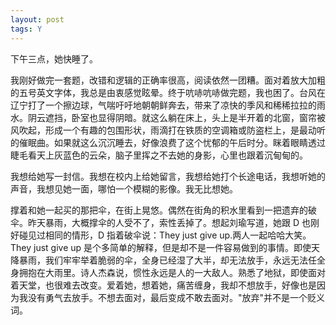```yaml
---
layout: post
tags: Y
---
```


下午三点，她快睡了。

我刚好做完一套题，改错和逻辑的正确率很高，阅读依然一团糟。面对着放大加粗的五号英文字体，我总是由衷感觉眩晕。终于吭哧吭哧做完题，我也困了。台风在辽宁打了一个擦边球，气喘吁吁地朝朝鲜奔去，带来了凉快的季风和稀稀拉拉的雨水。阴云遮挡，卧室也显得阴暗。就这么躺在床上，头上是半开着的北窗，窗帘被风吹起，形成一个有趣的包围形状，雨滴打在铁质的空调箱或防盗栏上，是最动听的催眠曲。如果就这么沉沉睡去，好像浪费了这个忧郁的午后时分。眯着眼睛透过睫毛看天上灰蓝色的云朵，脑子里挥之不去她的身影，心里也跟着沉甸甸的。

我想给她写一封信。我想在校内上给她留言，我想给她打个长途电话，我想听她的声音，我想见她一面，哪怕一个模糊的影像。我无比想她。

撑着和她一起买的那把伞，在街上晃悠。偶然在街角的积水里看到一把遗弃的破伞。昨天暴雨，大概撑伞的人受不了，索性丢掉了。想起刘瑜写道，她跟 D 也刚好碰见过相同的情形，D 指着破伞说：They just give up.两人一起哈哈大笑。They just give up 是个多简单的解释，但是却不是一件容易做到的事情。即使天降暴雨，我们牢牢举着脆弱的伞，全身已经湿了大半，却无法放手，永远无法任全身拥抱在大雨里。诗人杰森说，惯性永远是人的一大敌人。熟悉了地狱，即使面对着天堂，也很难去改变。爱着她，想着她，痛苦缠身，我却不想放手，好像也是因为我没有勇气去放手。不想去面对，最后变成不敢去面对。"放弃"并不是一个贬义词。
